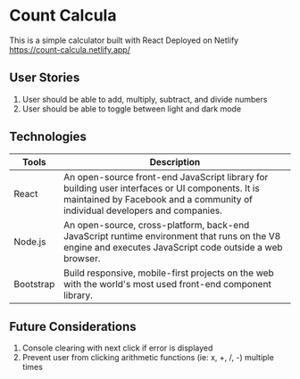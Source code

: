 # Count Calcula
This is a simple calculator built with React
Deployed on Netlify
https://count-calcula.netlify.app/

## User Stories
1. User should be able to add, multiply, subtract, and divide numbers
2. User should be able to toggle between light and dark mode

## Technologies

| Tools     	| Description                                                                                                                                                                     	|
|-----------	|---------------------------------------------------------------------------------------------------------------------------------------------------------------------------------	|
| React     	| An open-source front-end JavaScript library for building user interfaces or UI components. It is maintained by Facebook and a community of individual developers and companies. 	|
| Node.js   	| An open-source, cross-platform, back-end JavaScript runtime environment that runs on the V8 engine and executes JavaScript code outside a web browser.                          	|
| Bootstrap 	| Build responsive, mobile-first projects on the web with the world's most used front-end component library.                  
## Future Considerations
1. Console clearing with next click if error is displayed
2. Prevent user from clicking arithmetic functions (ie: x, +, /, -) multiple times
